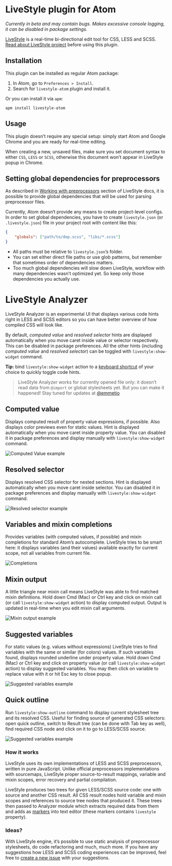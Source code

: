 # LiveStyle plugin for Atom

*Currently in beta and may contain bugs. Makes excessive console logging, it can be disabled in package settings.*

[LiveStyle](http://livestyle.io) is a real-time bi-directional edit tool for CSS, LESS and SCSS. [Read about LiveStyle project](http://livestyle.io/docs/) before using this plugin.

## Installation

This plugin can be installed as regular Atom package:

1. In Atom, go to `Preferences > Install`.
2. Search for `livestyle-atom` plugin and install it.

Or you can install it via `apm`:

`apm install livestyle-atom`

## Usage

This plugin doesn’t require any special setup: simply start Atom and Google Chrome and you are ready for real-time editing.

When creating a new, unsaved files, make sure you set document syntax to either `CSS`, `LESS` or `SCSS`, otherwise this document won’t appear in LiveStyle popup in Chrome.

## Setting global dependencies for preprocessors

As described in [Working with preprocessors](http://livestyle.io/docs/preprocessors/) section of LiveStyle docs, it is possible to provide global dependencies that will be used for parsing preprocessor files.

Currently, Atom doesn‘t provide any means to create project-level configs. In order to set global dependencies, you have to create `livestyle.json` (or `.livestyle.json`) file in your project root with content like this:

```json
{
    "globals": ["path/to/dep.scss", "libs/*.scss"]
}
```

* All paths must be relative to `livestyle.json`’s folder.
* You can set either direct file paths or use glob patterns, but remember that sometimes order of dependencies matters.
* Too much global dependencies will slow down LiveStyle, workflow with many dependencies wasn’t optimized yet. So keep only those dependencies you actually use.

# LiveStyle Analyzer

LiveStyle Analyzer is an experimental UI that displays various code hints right in LESS and SCSS editors so you can have better overview of how compiled CSS will look like.

By default, *computed value* and *resolved selector* hints are displayed automatically when you move caret inside value or selector respectively. This can be disabled in package preferences. All the other hints (including *computed value* and *resolved selector*) can be toggled with `livestyle:show-widget` command.

**Tip:** bind `livestyle:show-widget` action to a [keyboard shortcut](http://flight-manual.atom.io/using-atom/sections/basic-customization/#_customizing_keybindings) of your choice to quickly toggle code hints.

> LiveStyle Analyzer works for currently opened file only: it doesn’t read data from `@import` or global stylesheets yet. But you can make it happened! Stay tuned for updates at [@emmetio](https://twitter.com/emmetio)

## Computed value

Displays computed result of property value expressions, if possible. Also displays color previews even for static values. Hint is displayed automatically when you move caret inside property value. You can disabled it in package preferences and display manually with `livestyle:show-widget` command.

![Computed Value example](https://raw.githubusercontent.com/livestyle/atom/gh-pages/images/computed-value.gif)

## Resolved selector

Displays resolved CSS selector for nested sections. Hint is displayed automatically when you move caret inside selector. You can disabled it in package preferences and display manually with `livestyle:show-widget` command.

![Resolved selector example](https://raw.githubusercontent.com/livestyle/atom/gh-pages/images/selector.gif)

## Variables and mixin completions

Provides variables (with computed values, if possible) and mixin completions for standard Atom’s autocomplete. LiveStyle tries to be smart here: it displays variables (and their values) available exactly for current scope, not all variables from current file.

![Completions](https://raw.githubusercontent.com/livestyle/atom/gh-pages/images/completions.gif)

## Mixin output

A little triangle near mixin call means LiveStyle was able to find matched mixin definitions. Hold down Cmd (Mac) or Ctrl key and click on mixin call (or call `livestyle:show-widget` action) to display computed output. Output is updated in real-time when you edit mixin call arguments.

![Mixin output example](https://raw.githubusercontent.com/livestyle/atom/gh-pages/images/mixin%20call.gif)

## Suggested variables

For static values (e.g. values without expressions) LiveStyle tries to find variables with the same or similar (for colors) values. If such variables found, displays rounded underline under property value. Hold down Cmd (Mac) or Ctrl key and click on property value (or call `livestyle:show-widget` action) to display suggested variables. You may then click on variable to replace value with it or hit Esc key to close popup.

![Suggested variables example](https://raw.githubusercontent.com/livestyle/atom/gh-pages/images/suggested.gif)

## Quick outline

Run `livestyle:show-outline` command to display current stylesheet tree and its resolved CSS. Useful for finding source of generated CSS selectors: open quick outline, switch to Result tree (can be done with Tab key as well), find required CSS node and click on it to go to LESS/SCSS source.

![Suggested variables example](https://raw.githubusercontent.com/livestyle/atom/gh-pages/images/outline.gif)

### How it works

LiveStyle uses its own implementations of LESS and SCSS preprocessors, written in pure JavaScript. Unlike official preprocessors implementations with sourcemaps, LiveStyle proper source-to-result mappings, variable and mixin scopes, error recovery and partial compilation.

LiveStyle produces two trees for given LESS/SCSS source code: one with source and another CSS result. All CSS result nodes hold variable and mixin scopes and references to source tree nodes that produced it. These trees then passed to Analyzer module which extracts required data from them and adds as [markers](https://atom.io/docs/api/v1.8.0/TextEditorMarker) into text editor (these markers contains `livestyle` property).

### Ideas?

With LiveStyle engine, it’s possible to use static analysis of preprocessor stylesheets, do code refactoring and much, much more. If you have any suggestions how LESS and SCSS coding experiences can be improved, feel free to [create a new issue](https://github.com/livestyle/atom/issues) with your suggestions.
